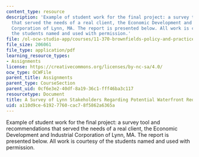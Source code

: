 ```yaml
---
content_type: resource
description: 'Example of student work for the final project: a survey tool and recommendations
  that served the needs of a real client, the Economic Development and Industrial
  Corporation of Lynn, MA. The report is presented below. All work is courtesy of
  the students named and used with permission.'
file: /ol-ocw-studio-app/courses/11-370-brownfields-policy-and-practice-fall-2005/a110d9ce61927760cac78f5862a6365a_final_project.pdf
file_size: 206061
file_type: application/pdf
learning_resource_types:
- Assignments
license: https://creativecommons.org/licenses/by-nc-sa/4.0/
ocw_type: OCWFile
parent_title: Assignments
parent_type: CourseSection
parent_uid: 0cf6e3e2-40df-8a19-36c1-fff46ba3c117
resourcetype: Document
title: A Survey of Lynn Stakeholders Regarding Potential Waterfront Redevelopment
uid: a110d9ce-6192-7760-cac7-8f5862a6365a
---
```

Example of student work for the final project: a survey tool and recommendations that served the needs of a real client, the Economic Development and Industrial Corporation of Lynn, MA. The report is presented below. All work is courtesy of the students named and used with permission.